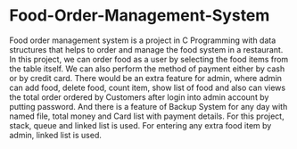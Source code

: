 # Food-Order-Management-System
 Food order management system is a project in C Programming with data structures that helps to order and manage the food system in a restaurant. In this project, we can order food as a user by selecting the food items from the table itself.  We can also perform the method of payment either by cash or by credit card. There would be an extra feature for admin, where admin can add food, delete food, count item, show list of food and also can views the total order ordered by Customers after login into admin account by putting password. And there is a feature of Backup System for any day with named file, total money and Card list with payment details. For this project, stack, queue and linked list is used. For entering any extra food item by admin, linked list is used. 
